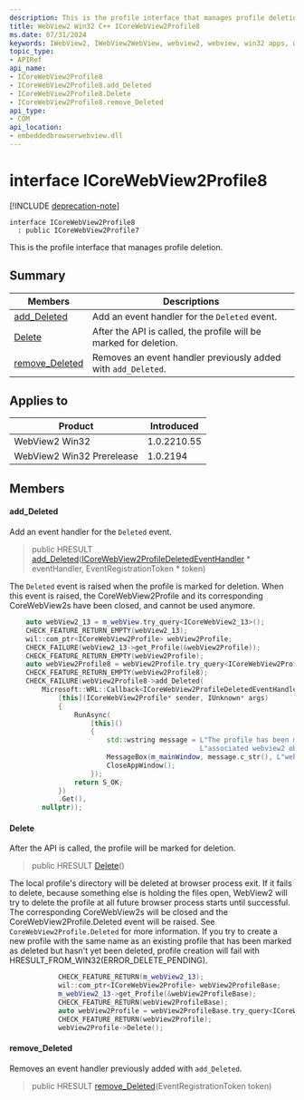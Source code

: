```yaml
---
description: This is the profile interface that manages profile deletion.
title: WebView2 Win32 C++ ICoreWebView2Profile8
ms.date: 07/31/2024
keywords: IWebView2, IWebView2WebView, webview2, webview, win32 apps, win32, edge, ICoreWebView2, ICoreWebView2Controller, browser control, edge html, ICoreWebView2Profile8
topic_type: 
- APIRef
api_name:
- ICoreWebView2Profile8
- ICoreWebView2Profile8.add_Deleted
- ICoreWebView2Profile8.Delete
- ICoreWebView2Profile8.remove_Deleted
api_type:
- COM
api_location:
- embeddedbrowserwebview.dll
---
```


# interface ICoreWebView2Profile8

[!INCLUDE [deprecation-note](../includes/deprecation-note.md)]

```
interface ICoreWebView2Profile8
  : public ICoreWebView2Profile7
```

This is the profile interface that manages profile deletion.

## Summary

 Members                        | Descriptions
--------------------------------|---------------------------------------------
[add_Deleted](#add_deleted) | Add an event handler for the `Deleted` event.
[Delete](#delete) | After the API is called, the profile will be marked for deletion.
[remove_Deleted](#remove_deleted) | Removes an event handler previously added with `add_Deleted`.

## Applies to

Product                         | Introduced
--------------------------------|---------------------------------------------
WebView2 Win32            |    1.0.2210.55
WebView2 Win32 Prerelease |    1.0.2194

## Members

#### add_Deleted

Add an event handler for the `Deleted` event.

> public HRESULT [add_Deleted](#add_deleted)([ICoreWebView2ProfileDeletedEventHandler](icorewebview2profiledeletedeventhandler.md#icorewebview2profiledeletedeventhandler) * eventHandler, EventRegistrationToken * token)

The `Deleted` event is raised when the profile is marked for deletion. When this event is raised, the CoreWebView2Profile and its corresponding CoreWebView2s have been closed, and cannot be used anymore.

```cpp
    auto webView2_13 = m_webView.try_query<ICoreWebView2_13>();
    CHECK_FEATURE_RETURN_EMPTY(webView2_13);
    wil::com_ptr<ICoreWebView2Profile> webView2Profile;
    CHECK_FAILURE(webView2_13->get_Profile(&webView2Profile));
    CHECK_FEATURE_RETURN_EMPTY(webView2Profile);
    auto webView2Profile8 = webView2Profile.try_query<ICoreWebView2Profile8>();
    CHECK_FEATURE_RETURN_EMPTY(webView2Profile8);
    CHECK_FAILURE(webView2Profile8->add_Deleted(
        Microsoft::WRL::Callback<ICoreWebView2ProfileDeletedEventHandler>(
            [this](ICoreWebView2Profile* sender, IUnknown* args)
            {
                RunAsync(
                    [this]()
                    {
                        std::wstring message = L"The profile has been marked for deletion. Any "
                                               L"associated webview2 objects will be closed.";
                        MessageBox(m_mainWindow, message.c_str(), L"webview2 closed", MB_OK);
                        CloseAppWindow();
                    });
                return S_OK;
            })
            .Get(),
        nullptr));
```

#### Delete

After the API is called, the profile will be marked for deletion.

> public HRESULT [Delete](#delete)()

The local profile's directory will be deleted at browser process exit. If it fails to delete, because something else is holding the files open, WebView2 will try to delete the profile at all future browser process starts until successful. The corresponding CoreWebView2s will be closed and the CoreWebView2Profile.Deleted event will be raised. See `CoreWebView2Profile.Deleted` for more information. If you try to create a new profile with the same name as an existing profile that has been marked as deleted but hasn't yet been deleted, profile creation will fail with HRESULT_FROM_WIN32(ERROR_DELETE_PENDING).

```cpp
            CHECK_FEATURE_RETURN(m_webView2_13);
            wil::com_ptr<ICoreWebView2Profile> webView2ProfileBase;
            m_webView2_13->get_Profile(&webView2ProfileBase);
            CHECK_FEATURE_RETURN(webView2ProfileBase);
            auto webView2Profile = webView2ProfileBase.try_query<ICoreWebView2Profile8>();
            CHECK_FEATURE_RETURN(webView2Profile);
            webView2Profile->Delete();
```

#### remove_Deleted

Removes an event handler previously added with `add_Deleted`.

> public HRESULT [remove_Deleted](#remove_deleted)(EventRegistrationToken token)

